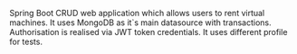 Spring Boot CRUD web application which allows users to rent virtual machines. It uses MongoDB as it`s main datasource with transactions. Authorisation is realised via JWT token credentials. It uses different profile for tests.
